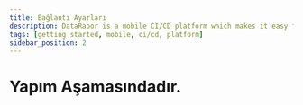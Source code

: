 ```yaml
---
title: Bağlantı Ayarları
description: DataRapor is a mobile CI/CD platform which makes it easy for you to manage the lifecycle of your mobile applications.
tags: [getting started, mobile, ci/cd, platform]
sidebar_position: 2
---
```


# Yapım Aşamasındadır.
